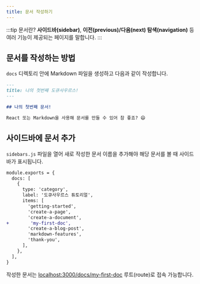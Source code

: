 ```yaml
---
title: 문서 작성하기
---
```


:::tip 문서란? 
**사이드바(sidebar)**, **이전(previous)/다음(next) 탐색(navigation)** 등 여러 기능이 제공되는 페이지를 말합니다.
:::

## 문서를 작성하는 방법

`docs` 디렉토리 안에 Markdown 파일을 생성하고 다음과 같이 작성합니다.

```md title="docs/my-first-doc.md"
---
title: 나의 첫번째 도큐사우르스!
---

## 나의 첫번째 문서!

React 또는 Markdown을 사용해 문서를 만들 수 있어 참 좋죠? 😄
```

## 사이드바에 문서 추가

`sidebars.js` 파일을 열어 새로 작성한 문서 이름을 추가해야 해당 문서를 볼 때 사이드바가 표시됩니다.

```diff title="sidebars.js"
module.exports = {
  docs: [
    {
      type: 'category',
      label: '도큐사우르스 튜토리얼',
      items: [
        'getting-started',
        'create-a-page',
        'create-a-document',
+        'my-first-doc',
        'create-a-blog-post',
        'markdown-features',
        'thank-you',
      ],
    },
  ],
}

```

작성한 문서는 [localhost:3000/docs/my-first-doc](http://localhost:3000/docs/my-first-doc) 루트(route)로 접속 가능합니다.